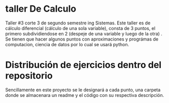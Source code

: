 # taller De Calculo
 Taller #3 corte 3 de segundo semestre ing Sistemas. Este taller es de cálculo diferencial (cálculo de una sola variable), consta de 3 puntos, el primero subdividiendose en 2 (despeje de una variable y luego de la otra) . Se tienen que hacer algunos puntos con aproximaciones y prográmas de computacion, ciencia de datos por lo cual se usará python.
# Distribución de ejercicios dentro del repositorio
 Sencillamente en este proyecto se le designará a cada punto, una carpeta donde se almacenara un readme y el código con su respectiva descripción.